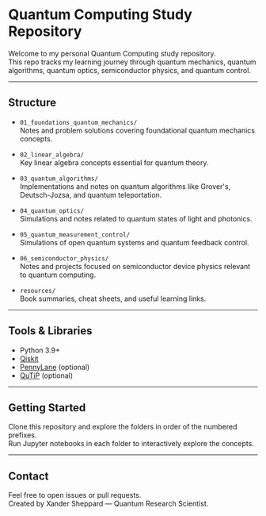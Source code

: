# Quantum Computing Study Repository

Welcome to my personal Quantum Computing study repository.  
This repo tracks my learning journey through quantum mechanics, quantum algorithms, quantum optics, semiconductor physics, and quantum control.  

---

## Structure

- `01_foundations_quantum_mechanics/`  
  Notes and problem solutions covering foundational quantum mechanics concepts.

- `02_linear_algebra/`  
  Key linear algebra concepts essential for quantum theory.

- `03_quantum_algorithms/`  
  Implementations and notes on quantum algorithms like Grover's, Deutsch-Jozsa, and quantum teleportation.

- `04_quantum_optics/`  
  Simulations and notes related to quantum states of light and photonics.

- `05_quantum_measurement_control/`  
  Simulations of open quantum systems and quantum feedback control.

- `06_semiconductor_physics/`  
  Notes and projects focused on semiconductor device physics relevant to quantum computing.

- `resources/`  
  Book summaries, cheat sheets, and useful learning links.

---

## Tools & Libraries

- Python 3.9+  
- [Qiskit](https://qiskit.org/)  
- [PennyLane](https://pennylane.ai/) (optional)  
- [QuTiP](http://qutip.org/) (optional)

---

## Getting Started

Clone this repository and explore the folders in order of the numbered prefixes.  
Run Jupyter notebooks in each folder to interactively explore the concepts.

---

## Contact

Feel free to open issues or pull requests.  
Created by Xander Sheppard — Quantum Research Scientist.

